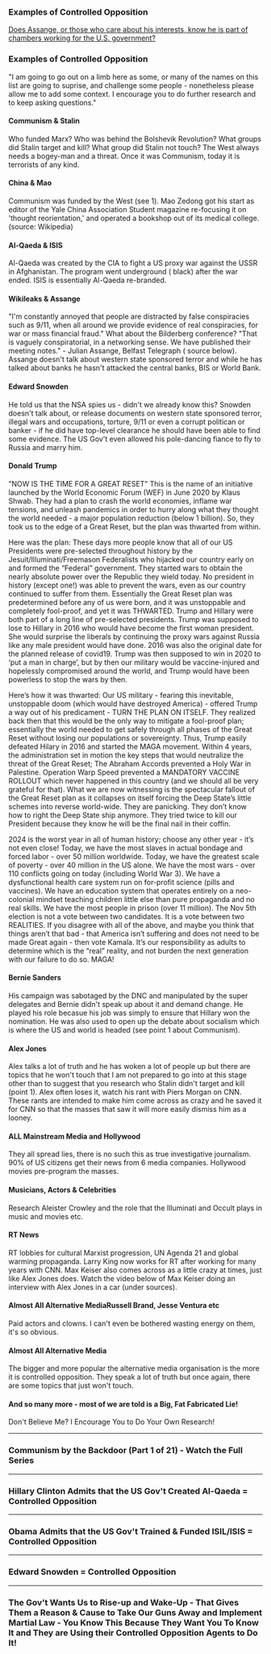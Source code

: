 ### Examples of Controlled Opposition

[Does Assange, or those who care about his interests, know he is part of chambers working for the U.S. government?](https://off-guardian.org/2019/11/08/assange-lawyers-links-to-us-govt-bill-browder-raises-questions/)

### Examples of Controlled Opposition

"I am going to go out on a limb here as some, or many of the names on this list are going to suprise, and challenge some
people - nonetheless please allow me to add some context. I encourage you to do further research and to keep asking
questions."

#### Communism & Stalin

Who funded Marx? Who was behind the Bolshevik Revolution? What groups did Stalin target and kill? What group did Stalin
not touch? The West always needs a bogey-man and a threat. Once it was Communism, today it is terrorists of any kind.

#### China & Mao

Communism was funded by the West (see 1). Mao Zedong got his start as editor of the Yale China Association Student
magazine re-focusing it on 'thought reorientation,' and operated a bookshop out of its medical college. (source:
Wikipedia)

#### Al-Qaeda & ISIS

Al-Qaeda was created by the CIA to fight a US proxy war against the USSR in Afghanistan. The program went underground (
black) after the war ended. ISIS is essentially Al-Qaeda re-branded.

#### Wikileaks & Assange

"I'm constantly annoyed that people are distracted by false conspiracies such as 9/11, when all around we provide
evidence of real conspiracies, for war or mass financial fraud." What about the Bilderberg conference? "That is vaguely
conspiratorial, in a networking sense. We have published their meeting notes." - Julian Assange, Belfast Telegraph (
source below). Assange doesn't talk about western state sponsored terror and while he has talked about banks he hasn't
attacked the central banks, BIS or World Bank.

#### Edward Snowden

He told us that the NSA spies us - didn't we already know this? Snowden doesn't talk about, or release documents on
western state sponsored terror, illegal wars and occupations, torture, 9/11 or even a corrupt politican or banker - if
he did have top-level clearance he should have been able to find some evidence. The US Gov't even allowed his
pole-dancing fiance to fly to Russia and marry him.

#### Donald Trump

”NOW IS THE TIME FOR A GREAT RESET”
This is the name of an initiative launched by the World Economic Forum (WEF) in June 2020 by Klaus Shwab. They had a
plan to crash the world economies, inflame war tensions, and unleash pandemics in order to hurry along what they thought
the world needed - a major population reduction (below 1 billion). So, they took us to the edge of a Great Reset, but
the plan was thwarted from within.

Here was the plan: These days more people know that all of our US Presidents were pre-selected throughout history by the
Jesuit/Illuminati/Freemason Federalists who hijacked our country early on and formed the “Federal” government. They
started wars to obtain the nearly absolute power over the Republic they wield today. No president in history (except
one!) was able to prevent the wars, even as our country continued to suffer from them. Essentially the Great Reset plan
was predetermined before any of us were born, and it was unstoppable and completely fool-proof, and yet it was THWARTED.
Trump and Hillary were both part of a long line of pre-selected presidents. Trump was supposed to lose to Hillary in
2016 who would have become the first woman president. She would surprise the liberals by continuing the proxy wars
against Russia like any male president would have done. 2016 was also the original date for the planned release of
covid19. Trump was then supposed to win in 2020 to ‘put a man in charge’, but by then our military would be
vaccine-injured and hopelessly compromised around the world, and Trump would have been powerless to stop the wars by
then.

Here’s how it was thwarted: Our US military - fearing this inevitable, unstoppable doom (which would have destroyed
America) - offered Trump a way out of his predicament - TURN THE PLAN ON ITSELF. They realized back then that this would
be the only way to mitigate a fool-proof plan; essentially the world needed to get safely through all phases of the
Great Reset without losing our populations or sovereignty. Thus, Trump easily defeated Hilary in 2016 and started the
MAGA movement. Within 4 years, the administration set in motion the key steps that would neutralize the threat of the
Great Reset; The Abraham Accords prevented a Holy War in Palestine. Operation Warp Speed prevented a MANDATORY VACCINE
ROLLOUT which never happened in this country (and we should all be very grateful for that). What we are now witnessing
is the spectacular fallout of the Great Reset plan as it collapses on itself forcing the Deep State’s little schemes
into reverse world-wide. They are panicking. They don’t know how to right the Deep State ship anymore. They tried twice
to kill our President because they know he will be the final nail in their coffin.

2024 is the worst year in all of human history; choose any other year - it’s not even close! Today, we have the most
slaves in actual bondage and forced labor - over 50 million worldwide. Today, we have the greatest scale of poverty -
over 40 million in the US alone. We have the most wars - over 110 conflicts going on today (including World War 3). We
have a dysfunctional health care system run on for-profit science (pills and vaccines). We have an education system that
operates entirely on a neo-colonial mindset teaching children little else than pure propaganda and no real skills. We
have the most people in prison (over 11 million). The Nov 5th election is not a vote between two candidates. It is a
vote between two REALITIES. If you disagree with all of the above, and maybe you think that things aren’t that bad -
that America isn’t suffering and does not need to be made Great again - then vote Kamala. It’s our responsibility as
adults to determine which is the “real” reality, and not burden the next generation with our failure to do so. MAGA!

#### Bernie Sanders

His campaign was sabotaged by the DNC and manipulated by the super delegates and Bernie didn't speak up about it and
demand change. He played his role becasue his job was simply to ensure that Hillary won the nomination. He was also used
to open up the debate about socialism which is where the US and world is headed (see point 1 about Communism).

#### Alex Jones

Alex talks a lot of truth and he has woken a lot of people up but there are topics that he won't touch that I am not
prepared to go into at this stage other than to suggest that you research who Stalin didn't target and kill (point 1).
Alex often loses it, watch his rant with Piers Morgan on CNN. These rants are intended to make him come across as crazy
and he saved it for CNN so that the masses that saw it will more easily dismiss him as a looney.

#### ALL Mainstream Media and Hollywood

They all spread lies, there is no such this as true investigative journalism. 90% of US citizens get their news from 6
media companies. Hollywood movies pre-program the masses.

#### Musicians, Actors & Celebrities

Research Aleister Crowley and the role that the Illuminati and Occult plays in music and movies etc.

#### RT News

RT lobbies for cultural Marxist progression, UN Agenda 21 and global warming propaganda. Larry King now works for RT
after working for many years with CNN. Max Keiser also comes across as a little crazy at times, just like Alex Jones
does. Watch the video below of Max Keiser doing an interview with Alex Jones in a car (under sources).

#### Almost All Alternative MediaRussell Brand, Jesse Ventura etc

Paid actors and clowns. I can't even be bothered wasting energy on them, it's so obvious.

#### Almost All Alternative Media

The bigger and more popular the alternative media organisation is the more it is controlled opposition. They speak a lot
of truth but once again, there are some topics that just won't touch.

#### And so many more - most of we are told is a **Big, Fat Fabricated Lie!**

Don't Believe Me? I Encourage You to Do Your Own Research!

----------------------------------------------------------

### Communism by the Backdoor (Part 1 of 21) - Watch the Full Series

* * *

### Hillary Clinton Admits that the US Gov't Created Al-Qaeda = Controlled Opposition

* * *

### Obama Admits that the US Gov't Trained & Funded ISIL/ISIS = Controlled Opposition

* * *

### Edward Snowden = Controlled Opposition

* * *

### The Gov't Wants Us to Rise-up and Wake-Up - That Gives Them a Reason & Cause to Take Our Guns Away and Implement Martial Law - You Know This Because They Want You To Know It and They are Using their Controlled Opposition Agents to Do It!